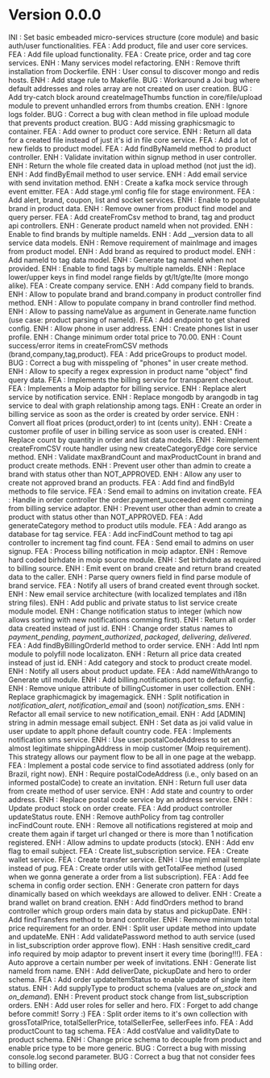 # Version 0.0.0
INI : Set basic embeaded micro-services structure (core module) and basic auth/user functionalities.
FEA : Add product, file and user core services.
FEA : Add file upload functionality.
FEA : Create price, order and tag core services. 
ENH : Many services model refactoring.
ENH : Remove thrift installation from Dockerfile.
ENH : User consul to discover mongo and redis hosts.
ENH : Add stage rule to Makefile.
BUG : Workaround a Joi bug where default addresses and roles array are not created on user creation.
BUG : Add try-catch block around createImageThumbs function in core/file/upload module to prevent unhandled errors from thumbs creation.
ENH : Ignore logs folder.
BUG : Correct a bug with clean method in file upload module that prevents product creation.
BUG : Add missing graphicsmagic to container.
FEA : Add owner to product core service.
ENH : Return all data for a created file instead of just it's id in file core service.
FEA : Add a lot of new fields to product model.
FEA : Add findByNameId method to product controller.
ENH : Validate invitation within signup method in user controller.
ENH : Return the whole file created data in upload method (not just the id).
ENH : Add findByEmail method to user service.
ENH : Add email service with send invitation method.
ENH : Create a kafka mock service through event emitter.
FEA : Add stage.yml config file for stage environment.
FEA : Add alert, brand, coupon, list and socket services.
ENH : Enable to populate brand in product data.
ENH : Remove owner from product find model and query perser.
FEA : Add createFromCsv method to brand, tag and product api controllers.
ENH : Generate product nameId when not provided.
ENH : Enable to find brands by multiple nameIds.
ENH : Add __version data to all service data models.
ENH : Remove requirement of mainImage and images from product model.
ENH : Add brand as required to product model.
ENH : Add nameId to tag data model.
ENH : Generate tag nameId when not provided.
ENH : Enable to find tags by multiple nameIds.
ENH : Replace lower/upper keys in find model range fields by gt/lt/gte/lte (more mongo alike).
FEA : Create company service.
ENH : Add company field to brands.
ENH : Allow to populate brand and brand.company in product controller find method.
ENH : Allow to populate company in brand controller find method.
ENH : Allow to passing nameValue as argument in Generate.name function (use case: product parsing of nameId).
FEA : Add endpoint to get shared config.
ENH : Allow phone in user address.
ENH : Create phones list in user profile.
ENH : Change minimum order total price to 70.00.
ENH : Count success/error items in createFromCSV methods (brand,company,tag,product).
FEA : Add priceGroups to product model.
BUG : Correct a bug with misspeling of "phones" in user create method.
ENH : Allow to specify a regex expression in product name "object" find query data.
FEA : Implements the billing service for transparent checkout.
FEA : Implements a Moip adaptor for billing service.
ENH : Replace alert service by notification service.
ENH : Replace mongodb by arangodb in tag service to deal with graph relationship among tags.
ENH : Create an order in billing service as soon as the order is created by order service.
ENH : Convert all float prices (product,order) to int (cents unity).
ENH : Create a customer profile of user in billing service as soon user is created.
ENH : Replace count by quantity in order and list data models.
ENH : Reimplement createFromCSV route handler using new createCategoryEdge core service method.
ENH : Validate maxBrandCount and maxProductCount in brand and product create methods.
ENH : Prevent user other than admin to create a brand with status other than NOT_APPROVED.
ENH : Allow any user to create not approved brand an products.
FEA : Add find and findById methods to file service.
FEA : Send email to admins on invitation create.
FEA : Handle in order controller the order.payment_succeeded event comming from billing service adaptor.
ENH : Prevent user other than admin to create a product with status other than NOT_APPROVED.
FEA : Add generateCategory method to product utils module.
FEA : Add arango as database for tag service.
FEA : Add incFindCount method to tag api controller to increment tag find count.
FEA : Send email to admins on user signup.
FEA : Process billing notification in moip adaptor.
ENH : Remove hard coded birhdate in moip source module.
ENH : Set birthdate as required to billing source. 
ENH : Emit event on brand create and return brand created data to the caller.
ENH : Parse query owners field in find parse module of brand service.
FEA : Notify all users of brand created event through socket.
ENH : New email service architecture (with localized templates and i18n string files).
ENH : Add public and private status to list service create module model.
ENH : Change notification status to integer (which now allows sorting with new notifications comming first).
ENH : Return all order data created instead of just id.
ENH : Change order status names to *payment_pending*, *payment_authorized*, *packaged*, *delivering*, *delivered*.
FEA : Add findByBillingOrderId method to order service.
ENH : Add Intl npm module to polyfill node localizaton.
ENH : Return all price data created instead of just id.
ENH : Add category and stock to product create model.
ENH : Notify all users about product update.
FEA : Add nameWithArango to Generate util module.
ENH : Add billing.notifications.port to default config.
ENH : Remove unique attribute of billingCustomer in user collection.
ENH : Replace graphicmagick by imagemagick.
ENH : Split notification in *notification_alert*, *notification_email* and (soon) *notification_sms*.
ENH : Refactor all email service to new notification_email.
ENH : Add [ADMIN] string in admin message email subject.
ENH : Set data as joi valid value in user update to applt phone default country code.
FEA : Implements notification sms service.
ENH : Use user.postalCodeAddress to set an almost legitimate shippingAddress in moip customer (Moip requirement). This strategy allows our payment flow to be all in one page at the webapp.
FEA : Implement a postal code service to find assotiated address (only for Brazil, right now).
ENH : Require postalCodeAddress (i.e., only based on an informed postalCode) to create an invitation.
ENH : Return full user data from create method of user service.
ENH : Add state and country to order address.
ENH : Replace postal code service by an address service.
ENH : Update product stock on order create.
FEA : Add product controller updateStatus route.
ENH : Remove authPolicy from tag controller incFindCount route.
ENH : Remove all notifications registered at moip and create them again if target url changed or there is more than 1 notification registered.
ENH : Allow admins to update products (stock).
ENH : Add env flag to email subject.
FEA : Create list_subscription service.
FEA : Create wallet service.
FEA : Create transfer service.
ENH : Use mjml email template instead of pug.
FEA : Create order utils with getTotalFee method (used when we gonna generate a order from a list subscription).
FEA : Add fee schema in config order section.
ENH : Generate cron pattern for days dinamically based on which weekdays are allowed to deliver.
ENH : Create a brand wallet on brand creation.
ENH : Add findOrders method to brand controller which group orders main data by status and pickupDate.
ENH : Add findTransfers method to brand controller.
ENH : Remove minimum total price requirement for an order.
ENH : Split user update method into update and updateMe.
ENH : Add validatePassword method to auth service (used in list_subscription order approve flow).
ENH : Hash sensitive credit_card info required by moip adaptor to prevent insert it every time (boring!!!).
FEA : Auto approve a certain number per week of invitations.
ENH : Generate list nameId from name.
ENH : Add deliverDate, pickupDate and hero to order schema.
FEA : Add order updateItemStatus to enable update of single item status.
ENH : Add supplyType to product schema (values are *on_stock* and *on_demand*).
ENH : Prevent product stock change from list_subscription orders.
ENH : Add user roles for seller and hero.
FIX : Forget to add change before commit! Sorry :)
FEA : Split order items to it's own collection with grossTotalPrice, totalSellerPrice, totalSellerFee, sellerFees info.
FEA : Add productCount to tag schema.
FEA : Add costValue and validityDate to product schema.
ENH : Change price schema to decouple from product and enable price type to be more generic.
BUG : Correct a bug with missing console.log second parameter.
BUG : Correct a bug that not consider fees to billing order.